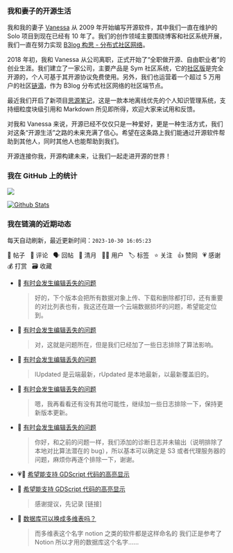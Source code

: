 ### 我和妻子的开源生活

我和我的妻子 [Vanessa](https://github.com/Vanessa219) 从 2009 年开始编写开源软件，其中我们一直在维护的 Solo 项目到现在已经有 10 年了。我们的创作领域主要围绕博客和社区系统开展，我们一直在努力实现 [B3log 构思 - 分布式社区网络](https://ld246.com/article/1546941897596)。

2018 年初，我和 Vanessa 从公司离职，正式开始了“全职做开源、自由职业者”的创业生涯。我们建立了一家公司，主要产品是 Sym 社区系统，它的[社区版](https://github.com/88250/symphony)是完全开源的，个人可基于其开源协议免费使用。另外，我们也运营着一个超过 5 万用户的社区[链滴](https://ld246.com)，作为 B3log 分布式社区网络的社区端节点。

最近我们开启了新项目[思源笔记](https://github.com/siyuan-note/siyuan)，这是一款本地离线优先的个人知识管理系统，支持细粒度块级引用和 Markdown 所见即所得，欢迎大家来试用和反馈。

对我和 Vanessa 来说，开源已经不仅仅只是一种爱好，更是一种生活方式，我们对这条“开源生活”之路的未来充满了信心。希望在这条路上我们能通过开源软件帮助到其他人，同时其他人也能帮助到我们。

开源连接你我，开源构建未来，让我们一起走进开源的世界！

### 我在 GitHub 上的统计

<a title="Hits" target="_blank" href="https://github.com/88250/88250"><img src="https://hits.b3log.org/88250/88250.svg"></a>

[![Github Stats](https://github-readme-stats.vercel.app/api?username=88250&theme=tokyonight&show_icons=true)](https://github.com/88250)

<!--events start -->

### 我在链滴的近期动态

每天自动刷新，最近更新时间：`2023-10-30 16:05:23`

📝 帖子 &nbsp; 💬 评论 &nbsp; 🗣 回帖 &nbsp; 🌙 清月 &nbsp; 👨‍💻 用户 &nbsp; 🏷️ 标签 &nbsp; ⭐️ 关注 &nbsp; 👍 赞同 &nbsp; 💗 感谢 &nbsp; 💰 打赏 &nbsp; 🗃 收藏

* 💬 [有时会发生编辑丢失的问题](https://ld246.com/article/1698370932077/comment/1698650220196#comments)

  > 好的，下个版本会把所有数据对象上传、下载和删除都打印，还有重要的对比列表也有，我这还在跟一个云端数据损坏的问题，希望能定位到。
* 💬 [有时会发生编辑丢失的问题](https://ld246.com/article/1698370932077/comment/1698641776529#comments)

  > 对，这就是问题所在，但是我们已经加了一些日志排除了算法影响。
* 💬 [有时会发生编辑丢失的问题](https://ld246.com/article/1698370932077/comment/1698636658084#comments)

  > lUpdated 是云端最新，rUpdated 是本地最新，以最新覆盖旧的。
* 💬 [有时会发生编辑丢失的问题](https://ld246.com/article/1698370932077/comment/1698636612247#comments)

  > 嗯，我再看看还有没有其他可能性，继续加一些日志排除一下，保持更新版本更新。
* 💬 [有时会发生编辑丢失的问题](https://ld246.com/article/1698370932077/comment/1698633378445#comments)

  > 你好，和之前的问题一样，我们添加的诊断日志并未输出（说明排除了本地对比算法潜在的 bug），所以基本可以确定是 S3 或者代理服务器的问题，麻烦你再逐个排除一下，谢谢。
* 💗📝 [希望能支持 GDScript 代码的高亮显示](https://ld246.com/article/1698632040987)

  > 
* 💬 [希望能支持 GDScript 代码的高亮显示](https://ld246.com/article/1698632040987/comment/1698632198844#comments)

  > 感谢提议，先记录 [链接]
* 💬 [数据库可以换成多维表吗？](https://ld246.com/article/1698630031659/comment/1698631925305#comments)

  > 而多维表这个名字 notion 之类的软件都是这样命名的 我们正是参考了 Notion 所以才用的数据库这个名字……


<!--events end -->
